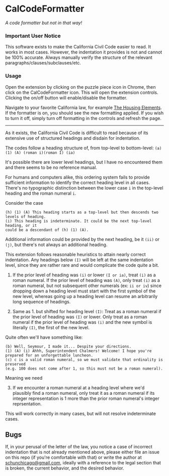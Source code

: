 # CalCodeFormatter
_A code formatter but not in that way!_

### Important User Notice
This software exists to make the California Civil Code easier to read. It works
in most cases. However, the indentation it provides is not and cannot be 100%
accurate. Always manually verify the structure of the relevant paragraphs/clauses/subclauses/etc.

### Usage
Open the extension by clicking on the puzzle piece icon in Chrome, then click on the
CalCodeFormatter icon. This will open the extension controls. Clicking the
on/off button will enable/disable the formatter.

Navigate to your favorite California law, for example [The Housing
Elements](https://leginfo.legislature.ca.gov/faces/codes_displayText.xhtml?lawCode=GOV&division=1.&title=7.&part=&chapter=3.&article=10.6.).
If the formatter is on, you should see the new formatting applied. If you wish
to turn it off, simply turn off formatting in the controls and refresh the page.

---

As it exists, the California Civil Code is difficult to read because of its
extensive use of structured headings and disdain for indentation.

The codes follow a heading structure of, from top-level to bottom-level:
`(a) (1) (A) (roman i)(roman I) (ia)`

It's possible there are lower level headings, but I have no encountered them and
there seems to be no reference manual.

For humans and computers alike, this ordering system fails to provide sufficient
information to identify the correct heading level in all cases. There's no typographic
distinction between the lower case `i` in the top-level heading and the roman numeral `i`.

Consider the case
``````
(h) (1) (A) This heading starts as a top-level but then descends two
levels of heading.
(i) This heading is indeterminate. It could be the next top-level heading, or it
could be a descendant of (h) (1) (A).
``````

Additional information could be provided by the next heading, be it `(ii)` or `(j)`,
but there's not always an additional heading.

This extension follows reasonable heuristics to attain nearly correct
indentation. Any headings below `(I)` will be left at the same indentation level,
since they are rather rare and would complicate the code quite a bit.

1. If the prior level of heading was `(i)` or lower `(I or ia)`, treat `(i)` as a roman
   numeral. If the prior level of heading was `(A)`, only treat `(i)` as a roman
   numeral, but not subsequent other numerals (ex: `ii or iv`) since
   dropping down a heading level must start with the first symbol of the new
   level, whereas going up a heading level can resume an arbitrarily long
   sequence of headings.

2. Same as 1. but shifted for heading level `(I)`: Treat as a roman numeral if the
   prior level of heading was `(I)` or lower. Only treat as a roman numeral if the
   prior level of heading was `(i)` and the new symbol is literally `(I)`, the first
   of the new level.

Quite often we'll have something like:
``````
(b) Well, Seymour, I made it... Despite your directions.
(1) (A) (i) Ahhh, Superintendent Chalmers! Welcome! I hope you're prepared for an unforgettable luncheon.
(c) c is a valid roman numeral, so we must validate that ordinality is preserved
(e.g. 100 does not come after 1, so this must not be a roman numeral).
``````
Meaning we need

3. If we encounter a roman numeral at a heading level where we'd plausibly find
   a roman numeral, only treat it as a roman numeral if its integer
   representation is 1 more than the prior roman numeral's integer
   reprsentation.

This will work correctly in many cases, but will not resolve indeterminate
cases.

## Bugs

If, in your perusal of the letter of the law, you notice a case of incorrect
indentation that is not already mentioned above, please either file an issue on
this repo (if you're comfortable with that) or write the author at
schunchicago@gmail.com, ideally with a reference to the legal section that is
broken, the current behavior, and the desired behavior.
